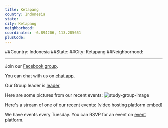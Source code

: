 ```yaml
---
title: Ketapang
country: Indonesia
state: 
city: Ketapang
neighborhood: 
coordinates: -6.894206, 113.285651
plusCode:
---
```


##Country: Indonesia
##State: 
##City: Ketapang
##Neighborhood: 
*****
Join our [Facebook group](https://www.facebook.com/groups/free.code.camp.ketapang).

You can chat with us on [chat app]().

Our Group leader is [leader]()

Here are some pictures from our recent events:
![study-group-image]()

Here's a stream of one of our recent events:
[video hosting platform embed]

We have events every Tuesday. You can RSVP for an event on [event platform]().
